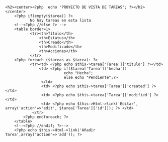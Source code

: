 <html>  

    <h2><center><?php  echo 'PROYECTO DE VISTA DE TAREAS'; ?></h2></center>
        <?php if(empty($tarea)) ?>
               No hay tareas en esta lista
        <!--<?php //else ?> -->     
        <table border=1>
               <tr><th>Título</th>
                   <th>Estatus</th>
                   <th>Creado</th>
                   <th>Modificado</th>
                   <th>Acciones</th>
               </tr> 
        <?php foreach ($tareas as $tarea): ?>
               <tr><td> <?php echo $this->tarea['Tarea']['titulo'] ?></td>
                   <td> <?php if($tarea['Tarea']['hecha'])
                              echo "Hecha";
                              else echo "Pendiente";?> 
                    </td>
                    <td> <?php echo $this->tarea['Tarea']['created'] ?></td>
                    <td> <?php echo $this->tarea['Tarea']['modified'] ?></td>
                    <td> <?php echo $this->Html->link('Editar', array('action'=>'edit', $tarea['Tarea']['id'])); ?> </td>
                </tr>
            <?php endforeach; ?> 
        </table> 
        <!--<?php //endif; ?>-->
        <?php echo $this->Html->link('Añadir Tarea',array('action'=>'add')); ?>
  
</html>
